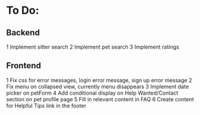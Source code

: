 # To Do:

## Backend
1 Implement sitter search
2 Implement pet search
3 Implement ratings


## Frontend
1 Fix css for error messages, login error message, sign up error message
2 Fix menu on collapsed view, currently menu disappears
3 Implement date picker on petForm
4 Add conditional display on Help Wanted/Contact section on pet profile page
5 Fill in relevant content in FAQ
6 Create content for Helpful Tips link in the footer

